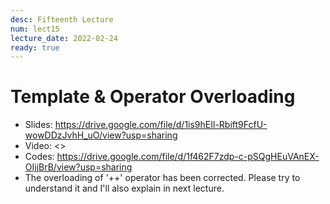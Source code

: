 ```yaml
---
desc: Fifteenth Lecture
num: lect15
lecture_date: 2022-02-24
ready: true
---
```


# Template & Operator Overloading

* Slides: <https://drive.google.com/file/d/1is9hEIl-Rbift9FcfU-wowDDzJvhH_uO/view?usp=sharing>
* Video: <>
* Codes: <https://drive.google.com/file/d/1f462F7zdp-c-pSQgHEuVAnEX-OIjjBrB/view?usp=sharing>
* The overloading of '++' operator has been corrected. Please try to understand it and I'll also explain in next lecture.
